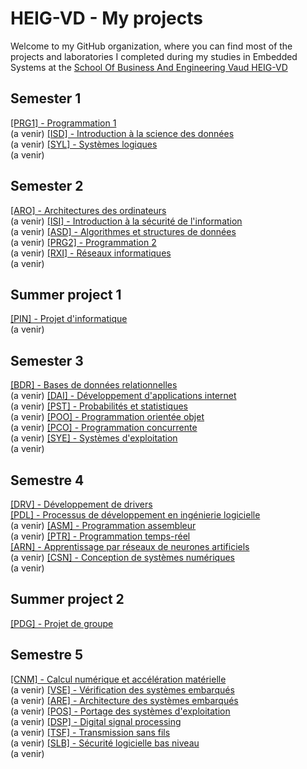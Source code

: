 # HEIG-VD - My projects

Welcome to my GitHub organization, where you can find most of the projects and laboratories I completed during my studies in Embedded Systems at the [School Of Business And Engineering Vaud HEIG-VD](https://heig-vd.ch/)

## Semester 1
[[PRG1] - Programmation 1]() <br> (a venir)
[[ISD] - Introduction à la science des données]() <br> (a venir)
[[SYL] - Systèmes logiques]() <br> (a venir)
## Semester 2
[[ARO] - Architectures des ordinateurs ]()<br> (a venir)
[[ISI] - Introduction à la sécurité de l'information]()<br> (a venir)
[[ASD] - Algorithmes et structures de données]()<br> (a venir)
[[PRG2] - Programmation 2]()<br> (a venir)
[[RXI] - Réseaux informatiques]()<br> (a venir)
## Summer project 1 
[[PIN] - Projet d'informatique]()<br> (a venir)
## Semester 3
[[BDR] - Bases de données relationnelles]()<br> (a venir)
[[DAI] - Développement d'applications internet]()<br> (a venir)
[[PST] - Probabilités et statistiques]()<br> (a venir)
[[POO] - Programmation orientée objet ]()<br> (a venir)
[[PCO] - Programmation concurrente]()<br> (a venir)
[[SYE] - Systèmes d'exploitation]()<br> (a venir)
## Semestre 4
[[DRV] - Développement de drivers](https://github.com/HEIG-VD-RD/Driver)<br>
[[PDL] - Processus de développement en ingénierie logicielle ]()<br> (a venir)
[[ASM] - Programmation assembleur]()<br> (a venir)
[[PTR] - Programmation temps-réel](https://github.com/HEIG-VD-RD/PTR)<br> 
[[ARN] - Apprentissage par réseaux de neurones artificiels]()<br> (a venir)
[[CSN] - Conception de systèmes numériques]()<br> (a venir)
## Summer project 2
[[PDG] - Projet de groupe](https://github.com/Plant-keeper)<br>
## Semestre 5
[[CNM] - Calcul numérique et accélération matérielle]()<br> (a venir)
[[VSE] - Vérification des systèmes embarqués]()<br> (a venir)
[[ARE] - Architecture des systèmes embarqués]()<br> (a venir)
[[POS] - Portage des systèmes d'exploitation]()<br> (a venir)
[[DSP] - Digital signal processing]()<br> (a venir)
[[TSF] - Transmission sans fils]()<br> (a venir)
[[SLB] - Sécurité logicielle bas niveau]()<br> (a venir)

